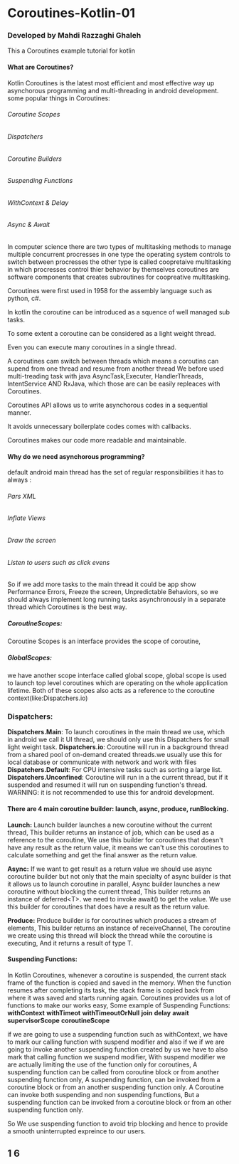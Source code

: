 # Coroutines-Kotlin-01

### Developed by Mahdi Razzaghi Ghaleh
This a Coroutines example tutorial for kotlin


#### What are Coroutines?
Kotlin Coroutines is the latest most efficient and most effective way up asynchorous programming and multi-threading in android development.
some popular things in Coroutines:
###### Coroutine Scopes
###### Dispatchers
###### Coroutine Builders
###### Suspending Functions
###### WithContext & Delay
###### Async & Await

In computer science there are two types of multitasking methods to manage multiple
concurrent procresses in one type the operating system controls to switch between procresses
 the other type is called coopretaive multitasking in which procresses control thier
  behavior by themselves coroutines are software components that creates subroutines for coopreative multitasking.

Coroutines were first used in 1958 for the assembly language such as python, c#.

In kotlin the coroutine can be introduced as a squence of well managed sub tasks.

To some extent a coroutine can be considered as a light weight thread.

Even you can execute many coroutines in a single thread.

A coroutines cam switch between threads which means a coroutins can supend from one thread and resume from another thread
We before used multi-treading task with java AsyncTask,Executer, HandlerThreads, IntentService AND RxJava, which those are can be easily repleaces with Coroutines.

Coroutines API allows us to write asynchorous codes in a sequential manner.

It avoids unnecessary boilerplate codes comes with callbacks.

Coroutines makes our code more readable and maintainable.

#### Why do we need asynchorous programming?
default android main thread has the set of regular responsibilities it has to always :
###### Pars XML
###### Inflate Views
###### Draw the screen
###### Listen to users such as click evens
So if we add more tasks to the main thread it could be app show Performance Errors, Freeze the screen, Unpredictable Behaviors,
so we should always implement long running tasks asynchronously in a separate thread which Coroutines is the best way.



##### CoroutineScopes:
Coroutine Scopes is an interface provides the scope of coroutine,
##### GlobalScopes:
we have another scope interface called global scope,
 global scope is used to launch top level coroutines which are operating on the whole application lifetime.
 Both of these scopes also acts as a reference to the coroutine context(like:Dispatchers.io)
 ### Dispatchers:
 **Dispatchers.Main**: To launch coroutines in the main thread we use, which in android we call it UI thread, we should only use this Dispatchers for small light weight task.
 **Dispatchers.io**: Coroutine will run in a background thread from a shared pool of on-demand created threads.we usually use this for local database or communicate with network and work with files
 **Dispatchers.Default**:  For CPU intensive tasks such as sorting a large list.
 **Dispatchers.Unconfined**: Coroutine will run in a the current thread, but if it suspended and resumed it will run on suspending function's thread. WARNING: it is not recommended to use this for android development.





 #### There are 4 main coroutine builder:  launch, async, produce, runBlocking.
 
 **Launch:** Launch builder launches a new coroutine without the current thread, This builder returns an instance of job,
  which can be used as a reference to the coroutine,
 We use this builder for coroutines  that doesn't have any result as the return value, it means we can't use this coroutines to calculate something and get the final answer as the return value.
 
 **Async:** If we want to get result as a return value we should use async coroutine builder but not only that the main specialty of async builder is that it allows us to launch coroutine in parallel,
  Async builder launches a new coroutine without blocking the current thread,
 This builder returns an instance of deferred<T\>. we need to invoke await() to get the value. We use this builder for coroutines that does have a result as the return value.
 
 **Produce:** Produce builder is for coroutines which produces a stream of elements,
This builder returns an instance of receiveChannel, The coroutine we create using this thread will block the thread while the coroutine is executing, And it returns a result of type T.

#### Suspending Functions:
In Kotlin Coroutines, whenever a coroutine is suspended, the current stack frame of the function is copied and saved in the memory.
When the function resumes after completing its task, the stack frame is copied back from where it was saved and starts running again.
Coroutines provides us a lot of functions to make our works easy,
Some example of Suspending Functions:
**withContext**
**withTimeot**
**withTimeoutOrNull**
**join**
**delay**
**await**
**supervisorScope**
**coroutineScope**

if we are going to use a suspending function such as withContext, we have to mark our calling function with suspend modifier
and also if we if we are going to invoke another suspending function created by us we have to also mark that calling function we suspend modifier,
With suspend modifier we are actually limiting the use of the function only for coroutines,
A suspending function can be called from coroutine block or from another suspending function only,
A suspending function, can be invoked from a coroutine block or from an another suspending function only.
A Coroutine can invoke both suspending and non suspending functions,
But a suspending function can be invoked from a coroutine block or from an other suspending function only.

So We use suspending function to avoid trip blocking and hence to provide a smooth uninterrupted expreince to our users.

## 1 6